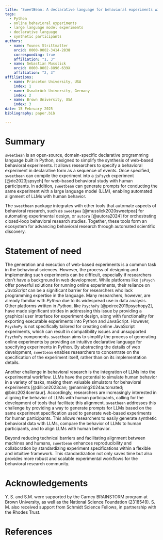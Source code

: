 ```yaml
---
title: 'SweetBean: A declarative language for behavioral experiments with human and artificial participants'
tags:
  - Python
  - online behavioral experiments
  - large language model experiments
  - declarative language
  - synthetic participants
authors:
  - name: Younes Strittmatter
    orcid: 0000-0002-3414-2838
    corresponding: true
    affiliation: "1, 3"
  - name: Sebastian Musslick
    orcid: 0000-0002-8896-639X
    affiliation: "2, 3"
affiliations:
  - name: Princeton University, USA
    index: 1
  - name: Osnabrück University, Germany
    index: 2
  - name: Brown University, USA
    index: 3
date: 15 February 2025
bibliography: paper.bib

---
```


# Summary

`sweetbean` is an open-source, domain-specific declarative programming language built in Python, designed to simplify the synthesis of web-based behavioral experiments. It allows researchers to specify a behavioral experiment in declarative form as a sequence of events. Once specified, `sweetbean` can compile the experiment into a `jsPsych` experiment [@de2023jspsych] for web-based behavioral study with human participants. In addition, `sweetbean` can generate prompts for conducting the same experiment with a large language model (LLM), enabling automated alignment of LLMs with human behavior.

The `sweetbean` package integrates with other tools that automate aspects of behavioral research, such as `sweetpea` [@musslick2020sweetpea] for automating experimental design, or `autora` [@autora2024] for orchestrating closed-loop behavioral research studies. Together, these tools form an ecosystem for advancing behavioral research through automated scientific discovery.

# Statement of need

The generation and execution of web-based experiments is a common task in the behavioral sciences. However, the process of designing and implementing such experiments can be difficult, especially if researchers don't have a background in web development. While platforms like `jsPsych` offer powerful solutions for running online experiments, their reliance on *JavaScript* can be a significant barrier for researchers who lack programming expertise in the language. Many researchers, however, are already familiar with *Python* due to its widespread use in data analysis. Other platforms written in *Python*, like `PsychoPy` [@peirce2019psychopy2], have made significant strides in addressing this issue by providing a graphical user interface for experiment design, along with functionality for exporting executable experiments into Python and JavaScript. However, `PsychoPy` is not specifically tailored for creating online JavaScript experiments, which can result in compatibility issues and unsupported `PsychoPy` components.  `sweetbean` aims to simplify the process of generating online experiments by providing an intuitive declarative language for specifying experiments in Python. By abstracting the details of web development, `sweetbean` enables researchers to concentrate on the specification of the experiment itself, rather than on its implementation details.

Another challenge in behavioral research is the integration of LLMs into the experimental workflow. LLMs have the potential to simulate human behavior in a variety of tasks, making them valuable simulators for behavioral experiments [@dillion2023can; @manning2024automated; @binz2024centaur]. Accordingly, researchers are increasingly interested in aligning the behavior of LLMs with human participants, calling for the development of tools that facilitate this alignment. `sweetbean` addresses this challenge by providing a way to generate prompts for LLMs based on the same experiment specification used to generate web-based experiments for human participants. This allows researchers to easily generate synthetic behavioral data with LLMs, compare the behavior of LLMs to human participants, and to align LLMs with human behavior.

Beyond reducing technical barriers and facilitating alignment between machines and humans, `sweetbean` enhances reproducibility and collaboration by standardizing experiment specifications within a flexible and intuitive framework. This standardization not only saves time but also provides more robust and scalable experimental workflows for the behavioral research community.

# Acknowledgements
Y. S. and S.M. were supported by the Carney BRAINSTORM program at Brown University, as well as the National Science Foundation (2318549). S. M. also received support from Schmidt Science Fellows, in partnership with the Rhodes Trust.

# References
